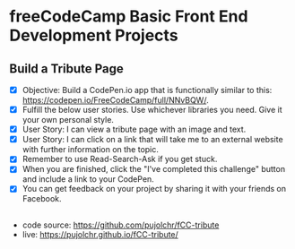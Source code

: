# freeCodeCamp Basic Front End Development Projects

## Build a Tribute Page 

 - [X] Objective: Build a CodePen.io app that is functionally similar to this: https://codepen.io/FreeCodeCamp/full/NNvBQW/.
 - [X] Fulfill the below user stories. Use whichever libraries you need. Give it your own personal style.
 - [X] User Story: I can view a tribute page with an image and text.
 - [X] User Story: I can click on a link that will take me to an external website with further information on the topic.
 - [X] Remember to use Read-Search-Ask if you get stuck.
 - [X] When you are finished, click the "I've completed this challenge" button and include a link to your CodePen.
 - [X] You can get feedback on your project by sharing it with your friends on Facebook.

## 
 * code source: https://github.com/pujolchr/fCC-tribute
 * live: https://pujolchr.github.io/fCC-tribute/

